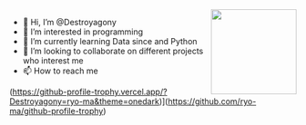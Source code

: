 <img align='right' src='https://github.com/Rishit-dagli/Rishit-dagli/blob/master/images/octocat-anime.gif' width='150'>


- 👋 Hi, I’m @Destroyagony
- 👀 I’m interested in programming
- 🌱 I’m currently learning Data since and Python
- 💞️ I’m looking to collaborate on different projects who interest me
- 📫 How to reach me

(https://github-profile-trophy.vercel.app/?Destroyagony=ryo-ma&theme=onedark)](https://github.com/ryo-ma/github-profile-trophy)
                        


